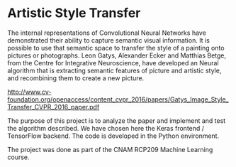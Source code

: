 # Artistic Style Transfer

The internal representations of Convolutional Neural Networks have demonstrated their ability to capture semantic visual information. 
It is possible to use that semantic space to transfer the style of a painting onto pictures or photographs.
Leon Gatys, Alexander Ecker and Matthias Betge, from the Centre for Integrative Neuroscience, have developed an Neural algorithm 
that is extracting semantic features of picture and artistic style, and recombining them to create a new picture.

http://www.cv-foundation.org/openaccess/content_cvpr_2016/papers/Gatys_Image_Style_Transfer_CVPR_2016_paper.pdf

The purpose of this project is to analyze the paper and implement and test the algorithm described.
We have chosen here the Keras frontend / TensorFlow backend. The code is developed in the Python environment.

The project was done as part of the CNAM RCP209 Machine Learning course.
